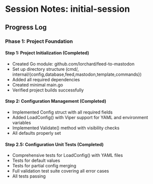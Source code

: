 # Session Notes: initial-session

## Progress Log

### Phase 1: Project Foundation

#### Step 1: Project Initialization (Completed)
- Created Go module: github.com/lorchard/feed-to-mastodon
- Set up directory structure (cmd/, internal/{config,database,feed,mastodon,template,commands})
- Added all required dependencies
- Created minimal main.go
- Verified project builds successfully

#### Step 2: Configuration Management (Completed)
- Implemented Config struct with all required fields
- Added LoadConfig() with Viper support for YAML and environment variables
- Implemented Validate() method with visibility checks
- All defaults properly set

#### Step 2.5: Configuration Unit Tests (Completed)
- Comprehensive tests for LoadConfig() with YAML files
- Tests for default values
- Tests for partial config merging
- Full validation test suite covering all error cases
- All tests passing
